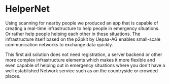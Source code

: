 # HelperNet

Using scanning for nearby people we produced an app that is capable of creating a real-time infrastructure to help people in emergency situations. Or rather help people helping each other in these situations. The infrastructure itself based on the p2pkit by Uepaa-AG enables small-scale communication networks to exchange data quickly. 

This first aid solution does not need registration, a server backend or other more complex infrastructure elements which makes it more flexible and even capable of helping out in emergency situations where you don't have a well established Network service such as on the countryside or crowded places.
